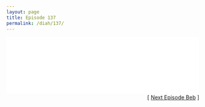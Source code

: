 ```yaml
---
layout: page
title: Episode 137
permalink: /diah/137/
---
```


<iframe allowfullscreen="true" frameborder="0" style="width:100%;" marginheight="0" marginwidth="0" mozallowfullscreen="true" scrolling="NO" src="//gdriveplayer.us/embed2.php?link=L6jN0E%252F9VYdgmsc1gV0UrA1fePueTiJ06DGEwCp%252BS3XmsJ1h06eI6%252BuubmyRwGZMy%252Bqc2zmeQYopzIdR2kdVsD4bSu%252FPRrtPT44vnBaph0SLH5SydICSxSIPGYN1QL2wTWStWgPKzhsItEIuZlCUbLe848OXrONWP%252Bb6YQFppDoBaIvGmeMYPvfwHkxofdX3%252Fj%252BkepXXmXhOxm%252FeasPCW6&amp;no_adult=yes" webkitallowfullscreen="true"></iframe>

<div align="right">[ <a href="/diah/138/">Next Episode Beb</a> ]</div>

